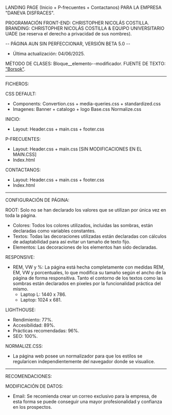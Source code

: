 LANDING PAGE (Inicio + P-frecuentes + Contactanos) PARA LA EMPRESA "DANEVA DISFRACES".

PROGRAMACIÓN FRONT-END: CHRISTOPHER NICOLÁS COSTILLA.
BRANDING: CHRISTOPHER NICOLÁS COSTILLA & EQUIPO UNIVERSITARIO UADE (se reserva el derecho a privacidad de sus nombres).

-- PÁGINA AUN SIN PERFECCIONAR, VERSIÓN BETA 5.0 --

- Última actualización: 04/06/2025.

MÉTODO DE CLASES: Bloque__elemento--modificador.
FUENTE DE TEXTO: ["Borsok"](https://fonts.cdnfonts.com/css/borsok).

----------------------------------------------

FICHEROS:

CSS DEFAULT:
- Components: Convertion.css + media-queries.css + standardized.css
- Imagenes: Banner + catalogo + logo
Base.css
Normalize.css

INICIO:
- Layout: Header.css + main.css + footer.css

P-FRECUENTES:
- Layout: Header.css + main.css [SIN MODIFICACIONES EN EL MAIN.CSS]
- Index.html

CONTACTANOS:
- Layout: Header.css + main.css + footer.css
- Index.html

----------------------------------------------

CONFIGURACIÓN DE PÁGINA:

ROOT: Solo no se han declarado los valores que se utilizan por única vez en toda la página.
- Colores: Todos los colores utilizados, incluidas las sombras, están declaradas como variables constantes.
- Textos: Todas las decoraciones utilizadas están declaradas con cálculos de adaptabilidad para así evitar un tamaño de texto fijo.
- Elementos: Las decoraciones de los elementos han sido declaradas. 

RESPONSIVE:
- REM, VW y %: La página está hecha completamente con medidas REM, EM, VW y porcentuales, lo que modifica su tamaño según el ancho de la página de forma responsitiva. Tanto el contorno de los textos como las sombras están declarados en pixeles por la funcionalidad práctica del mismo.
    - Laptop L: 1440 x 786.
    - Laptop: 1024 x 681.

LIGHTHOUSE:
- Rendimiento: 77%.
- Accesibilidad: 89%.
- Prácticas recomendadas: 96%.
- SEO: 100%.

NORMALIZE.CSS:
- La página web posee un normalizador para que los estilos se regularicen independientemente del navegador donde se visualice.

----------------------------------------------

RECOMENDACIONES:

MODIFICACIÓN DE DATOS:
- Email: Se recomienda crear un correo exclusivo para la empresa, de esta forma se puede conseguir una mayor profesionalidad y confianza en los prospectos.
